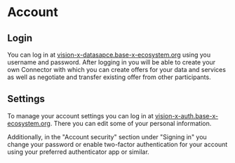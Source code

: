 # Account

## Login

You can log in at [vision-x-datasapce.base-x-ecosystem.org](https://vision-x-dataspace.base-x-ecosystem.org) using you username and password. After logging in you will be able to create your own Connector with which you can create offers for your data and services as well as negotiate and transfer existing offer from other participants.

## Settings

To manage your account settings you can log in at [vision-x-auth.base-x-ecosystem.org](https://vision-x-auth.base-x-ecosystem.org/realms/user/account). There you can edit some of your personal information.

Additionally, in the "Account security" section under "Signing in" you change your password or enable two-factor authentication for your account using your preferred authenticator app or similar.
